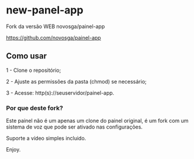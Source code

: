 # new-panel-app
Fork da versão WEB novosga/painel-app

https://github.com/novosga/painel-app

## Como usar

1 - Clone o repositório;

2 - Ajuste as permissões da pasta (chmod) se necessário;

3 - Acesse: http(s)://seuservidor/painel-app.

### Por que deste fork?

Este painel não é um apenas um clone do painel original, é um fork com um sistema de voz que pode ser ativado nas configurações.

Suporte a vídeo simples incluido.

Enjoy.
